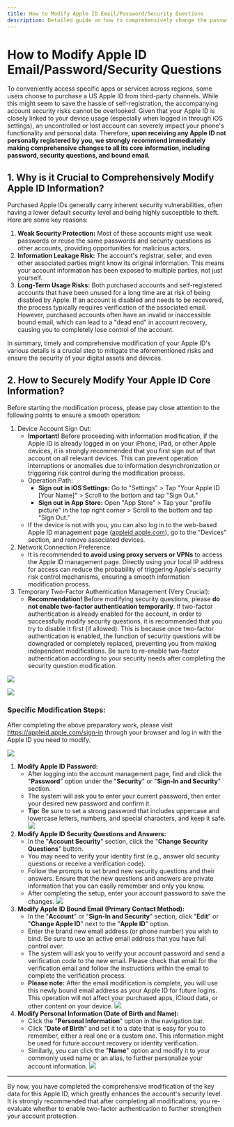 ```yaml
---
title: How to Modify Apple ID Email/Password/Security Questions
description: Detailed guide on how to comprehensively change the password, bind email, and modify security questions after purchasing a US Apple ID, including preparation before modification and specific steps to ensure your account security.
---
```


# How to Modify Apple ID Email/Password/Security Questions

To conveniently access specific apps or services across regions, some users choose to purchase a US Apple ID from third-party channels. While this might seem to save the hassle of self-registration, the accompanying account security risks cannot be overlooked. Given that your Apple ID is closely linked to your device usage (especially when logged in through iOS settings), an uncontrolled or lost account can severely impact your phone's functionality and personal data. Therefore, **upon receiving any Apple ID not personally registered by you, we strongly recommend immediately making comprehensive changes to all its core information, including password, security questions, and bound email.**

## 1. Why is it Crucial to Comprehensively Modify Apple ID Information?

Purchased Apple IDs generally carry inherent security vulnerabilities, often having a lower default security level and being highly susceptible to theft. Here are some key reasons:

1.  **Weak Security Protection:** Most of these accounts might use weak passwords or reuse the same passwords and security questions as other accounts, providing opportunities for malicious actors.
2.  **Information Leakage Risk:** The account's registrar, seller, and even other associated parties might know its original information. This means your account information has been exposed to multiple parties, not just yourself.
3.  **Long-Term Usage Risks:** Both purchased accounts and self-registered accounts that have been unused for a long time are at risk of being disabled by Apple. If an account is disabled and needs to be recovered, the process typically requires verification of the associated email. However, purchased accounts often have an invalid or inaccessible bound email, which can lead to a "dead end" in account recovery, causing you to completely lose control of the account.

In summary, timely and comprehensive modification of your Apple ID's various details is a crucial step to mitigate the aforementioned risks and ensure the security of your digital assets and devices.

## 2. How to Securely Modify Your Apple ID Core Information?

Before starting the modification process, please pay close attention to the following points to ensure a smooth operation:

1.  Device Account Sign Out:
    *   **Important!** Before proceeding with information modification, if the Apple ID is already logged in on your iPhone, iPad, or other Apple devices, it is strongly recommended that you first sign out of that account on all relevant devices. This can prevent operation interruptions or anomalies due to information desynchronization or triggering risk control during the modification process.
    *   Operation Path:
        *   **Sign out in iOS Settings:** Go to "Settings" > Tap "Your Apple ID [Your Name]" > Scroll to the bottom and tap "Sign Out."
        *   **Sign out in App Store:** Open "App Store" > Tap your "profile picture" in the top right corner > Scroll to the bottom and tap "Sign Out."
    *   If the device is not with you, you can also log in to the web-based Apple ID management page ([appleid.apple.com](https://appleid.apple.com/)), go to the "Devices" section, and remove associated devices.
2.  Network Connection Preference:
    *   It is recommended **to avoid using proxy servers or VPNs** to access the Apple ID management page. Directly using your local IP address for access can reduce the probability of triggering Apple's security risk control mechanisms, ensuring a smooth information modification process.
3.  Temporary Two-Factor Authentication Management (Very Crucial):
    *   **Recommendation!** Before modifying security questions, please **do not enable two-factor authentication temporarily**. If two-factor authentication is already enabled for the account, in order to successfully modify security questions, it is recommended that you try to disable it first (if allowed). This is because once two-factor authentication is enabled, the function of security questions will be downgraded or completely replaced, preventing you from making independent modifications. Be sure to re-enable two-factor authentication according to your security needs after completing the security question modification.

![](https://img.muooy.com/img/1/2025/06/26/685d4f7a08c96.webp)

![](https://img.muooy.com/img/1/2025/06/26/685d4f81ac350.webp)

### Specific Modification Steps:

After completing the above preparatory work, please visit https://appleid.apple.com/sign-in through your browser and log in with the Apple ID you need to modify.

![](https://img.muooy.com/img/1/2025/06/26/685d505f37223.webp)

1.  **Modify Apple ID Password:**
    *   After logging into the account management page, find and click the "**Password**" option under the "**Security**" or "**Sign-In and Security**" section.
    *   The system will ask you to enter your current password, then enter your desired new password and confirm it.
    *   **Tip:** Be sure to set a strong password that includes uppercase and lowercase letters, numbers, and special characters, and keep it safe.
    ![](https://img.muooy.com/img/1/2025/06/26/685d5088aa8e3.webp)
2.  **Modify Apple ID Security Questions and Answers:**
    *   In the "**Account Security**" section, click the "**Change Security Questions**" button.
    *   You may need to verify your identity first (e.g., answer old security questions or receive a verification code).
    *   Follow the prompts to set brand new security questions and their answers. Ensure that the new questions and answers are private information that you can easily remember and only you know.
    *   After completing the setup, enter your account password to save the changes.
    ![](https://img.muooy.com/img/1/2025/06/26/685d50a255ff8.webp)
3.  **Modify Apple ID Bound Email (Primary Contact Method):**
    *   In the "**Account**" or "**Sign-In and Security**" section, click "**Edit**" or "**Change Apple ID**" next to the "**Apple ID**" option.
    *   Enter the brand new email address (or phone number) you wish to bind. Be sure to use an active email address that you have full control over.
    *   The system will ask you to verify your account password and send a verification code to the new email. Please check that email for the verification email and follow the instructions within the email to complete the verification process.
    *   **Please note:** After the email modification is complete, you will use this newly bound email address as your Apple ID for future logins. This operation will not affect your purchased apps, iCloud data, or other content on your device.
    ![](https://img.muooy.com/img/1/2025/06/26/685d50b517544.webp)
4.  **Modify Personal Information (Date of Birth and Name):**
    *   Click the "**Personal Information**" option in the navigation bar.
    *   Click "**Date of Birth**" and set it to a date that is easy for you to remember, either a real one or a custom one. This information might be used for future account recovery or identity verification.
    *   Similarly, you can click the "**Name**" option and modify it to your commonly used name or an alias, to further personalize your account information.
    ![](https://img.muooy.com/img/1/2025/06/26/685d50d06fe12.webp)

------

By now, you have completed the comprehensive modification of the key data for this Apple ID, which greatly enhances the account's security level. It is strongly recommended that after completing all modifications, you re-evaluate whether to enable two-factor authentication to further strengthen your account protection.